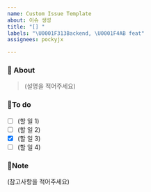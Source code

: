 ```yaml
---
name: Custom Issue Template
about: 이슈 생성
title: "[] "
labels: "\U0001F313Backend, \U0001F4AB feat"
assignees: pockyjx

---
```


### 📢 About
> (설명을 적어주세요)

### 📜To do
- [ ] (할 일 1) 
- [ ] (할 일 2) 
- [X] (할 일 3) 
- [ ] (할 일 4) 

### 🔖Note
(참고사항을 적어주세요)
